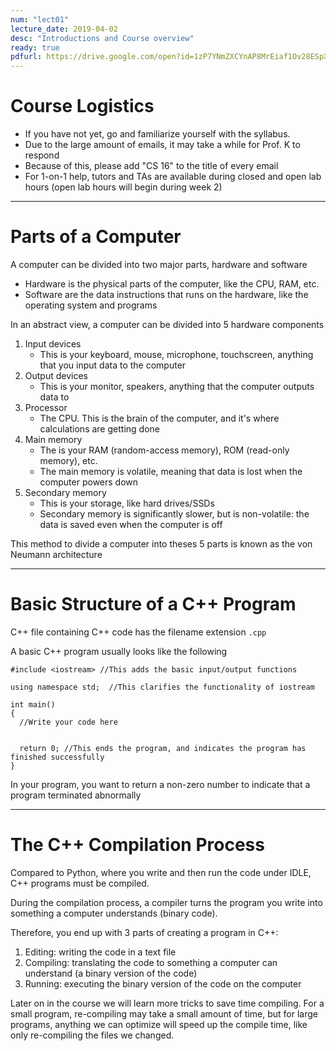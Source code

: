 ```yaml
---
num: "lect01"
lecture_date: 2019-04-02
desc: "Introductions and Course overview"
ready: true
pdfurl: https://drive.google.com/open?id=1zP7YNmZXCYnAP8MrEiaf1Ov28ESpXR0s
---
```


# Course Logistics

* If you have not yet, go and familiarize yourself with the syllabus.
* Due to the large amount of emails, it may take a while for Prof. K to respond
* Because of this, please add "CS 16" to the title of every email
* For 1-on-1 help, tutors and TAs are available during closed and open lab hours (open lab hours will begin during week 2)

***

# Parts of a Computer

A computer can be divided into two major parts, hardware and software
* Hardware is the physical parts of the computer, like the CPU, RAM, etc.
* Software are the data instructions that runs on the hardware, like the operating system and programs

In an abstract view, a computer can be divided into 5 hardware components
1. Input devices
   * This is your keyboard, mouse, microphone, touchscreen, anything that you input data to the computer
2. Output devices
   * This is your monitor, speakers, anything that the computer outputs data to
3. Processor
   * The CPU. This is the brain of the computer, and it's where calculations are getting done
4. Main memory
   * The is your RAM (random-access memory), ROM (read-only memory), etc.
   * The main memory is volatile, meaning that data is lost when the computer powers down
5. Secondary memory
   * This is your storage, like hard drives/SSDs
   * Secondary memory is significantly slower, but is non-volatile: the data is saved even when the computer is off
  
This method to divide a computer into theses 5 parts is known as the von Neumann architecture

***

# Basic Structure of a C++ Program

C++ file containing C++ code has the filename extension `.cpp`

A basic C++ program usually looks like the following

```
#include <iostream> //This adds the basic input/output functions

using namespace std;  //This clarifies the functionality of iostream

int main()
{
  //Write your code here
  
  
  return 0; //This ends the program, and indicates the program has finished successfully
}
```

In your program, you want to return a non-zero number to indicate that a program terminated abnormally

***

# The C++ Compilation Process

Compared to Python, where you write and then run the code under IDLE, C++ programs must be compiled.

During the compilation process, a compiler turns the program you write into something a computer understands (binary code).

Therefore, you end up with 3 parts of creating a program in C++:
1. Editing: writing the code in a text file
2. Compiling: translating the code to something a computer can understand (a binary version of the code)
3. Running: executing the binary version of the code on the computer

Later on in the course we will learn more tricks to save time compiling. For a small program, re-compiling may take a small amount of time, but for large programs, anything we can optimize will speed up the compile time, like only re-compiling the files we changed.
